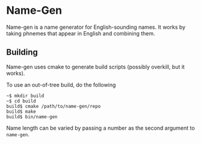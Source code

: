 Name-Gen
========

Name-gen is a name generator for English-sounding names.
It works by taking phnemes that appear in English and combining them.

Building
--------

Name-gen uses cmake to generate build scripts (possibly overkill, but it works).

To use an out-of-tree build, do the following

    ~$ mkdir build
    ~$ cd build
    build$ cmake /path/to/name-gen/repo
    build$ make
    build$ bin/name-gen

Name length can be varied by passing a number as the second argument to `name-gen`.
